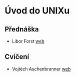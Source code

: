 # Úvod do UNIXu   
## Přednáška  
- Libor Forst [web](https://www.ms.mff.cuni.cz/~forst/)  
## Cvičení  
- Vojtěch Aschenbrenner [web](http://asch.cz/)  
